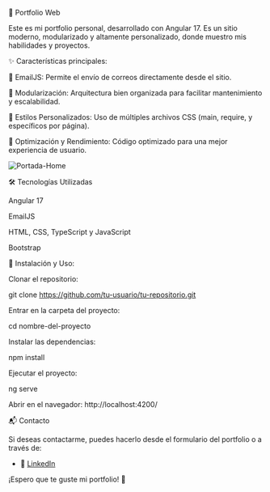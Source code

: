 📌 Portfolio Web

Este es mi portfolio personal, desarrollado con Angular 17. Es un sitio moderno, modularizado y altamente personalizado, donde muestro mis habilidades y proyectos.

✨ Características principales:

📩 EmailJS: Permite el envío de correos directamente desde el sitio.

📁 Modularización: Arquitectura bien organizada para facilitar mantenimiento y escalabilidad.

🎨 Estilos Personalizados: Uso de múltiples archivos CSS (main, require, y específicos por página).

🚀 Optimización y Rendimiento: Código optimizado para una mejor experiencia de usuario.

![Portada-Home](https://github.com/user-attachments/assets/0dda80eb-d8e7-43cc-a08e-808d0cef17ad)


🛠️ Tecnologías Utilizadas

Angular 17

EmailJS

HTML, CSS, TypeScript y JavaScript

Bootstrap


🚀 Instalación y Uso:

Clonar el repositorio:

git clone https://github.com/tu-usuario/tu-repositorio.git

Entrar en la carpeta del proyecto:

cd nombre-del-proyecto

Instalar las dependencias:

npm install

Ejecutar el proyecto:

ng serve

Abrir en el navegador: http://localhost:4200/

📬 Contacto

Si deseas contactarme, puedes hacerlo desde el formulario del portfolio o a través de:

- 💼 [LinkedIn](https://www.linkedin.com/in/tu-perfil)



¡Espero que te guste mi portfolio! 🚀
